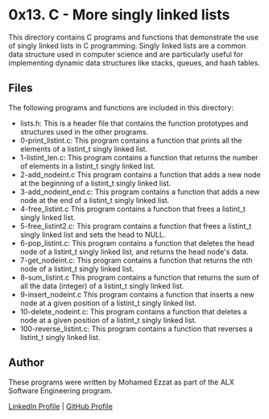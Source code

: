 # 0x13. C - More singly linked lists
This directory contains C programs and functions that demonstrate the use of singly linked lists in C programming. Singly linked lists are a common data structure used in computer science and are particularly useful for implementing dynamic data structures like stacks, queues, and hash tables.

## Files
The following programs and functions are included in this directory:

- lists.h: This is a header file that contains the function prototypes and structures used in the other programs.
- 0-print_listint.c: This program contains a function that prints all the elements of a listint_t singly linked list.
- 1-listint_len.c: This program contains a function that returns the number of elements in a listint_t singly linked list.
- 2-add_nodeint.c
This program contains a function that adds a new node at the beginning of a listint_t singly linked list.
- 3-add_nodeint_end.c: This program contains a function that adds a new node at the end of a listint_t singly linked list.
- 4-free_listint.c
This program contains a function that frees a listint_t singly linked list.
- 5-free_listint2.c: This program contains a function that frees a listint_t singly linked list and sets the head to NULL.
- 6-pop_listint.c: This program contains a function that deletes the head node of a listint_t singly linked list, and returns the head node's data.
- 7-get_nodeint.c: This program contains a function that returns the nth node of a listint_t singly linked list.
- 8-sum_listint.c
This program contains a function that returns the sum of all the data (integer) of a listint_t singly linked list.
- 9-insert_nodeint.c
This program contains a function that inserts a new node at a given position of a listint_t singly linked list.
- 10-delete_nodeint.c: This program contains a function that deletes a node at a given position of a listint_t singly linked list.
- 100-reverse_listint.c: This program contains a function that reverses a listint_t singly linked list.

## Author
These programs were written by Mohamed Ezzat as part of the ALX Software Engineering program.

[LinkedIn Profile](https://www.linkedin.com/in/mohamed-ezzat01/) | [GitHub Profile](https://github.com/mohvmedezzvt)
